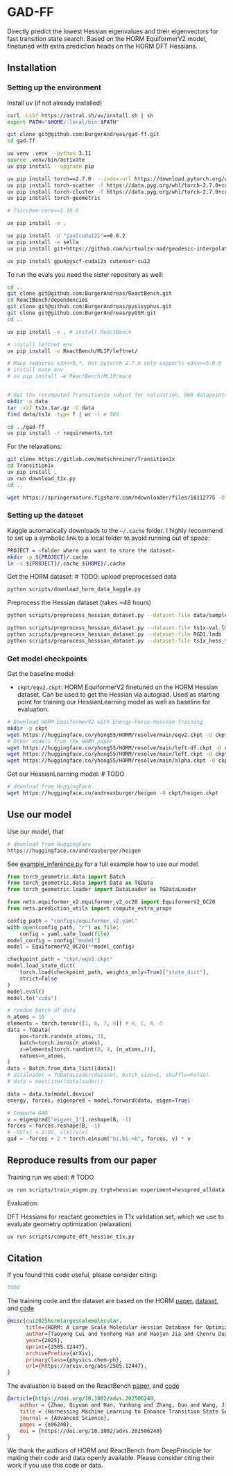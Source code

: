 # GAD-FF

Directly predict the lowest Hessian eigenvalues and their eigenvectors for fast transition state search.
Based on the HORM EquiformerV2 model, finetuned with extra prediction heads on the HORM DFT Hessians.

## Installation

### Setting up the environment
Install uv (if not already installed)
```bash
curl -LsSf https://astral.sh/uv/install.sh | sh
export PATH="$HOME/.local/bin:$PATH"
```

```bash
git clone git@github.com:BurgerAndreas/gad-ff.git
cd gad-ff

uv venv .venv --python 3.11
source .venv/bin/activate
uv pip install --upgrade pip

uv pip install torch==2.7.0  --index-url https://download.pytorch.org/whl/cu126
uv pip install torch-scatter -f https://data.pyg.org/whl/torch-2.7.0+cu126.html
uv pip install torch-cluster -f https://data.pyg.org/whl/torch-2.7.0+cu126.html
uv pip install torch-geometric

# fairchem-core==1.10.0

uv pip install -e .

uv pip install -U "jax[cuda12]"==0.6.2
uv pip install -e sella
uv pip install git+https://github.com/virtualzx-nad/geodesic-interpolate.git

uv pip install gpu4pyscf-cuda12x cutensor-cu12
```

To run the evals you need the sister repository as well:
```bash
cd ..
git clone git@github.com:BurgerAndreas/ReactBench.git
cd ReactBench/dependencies 
git clone git@github.com:BurgerAndreas/pysisyphus.git 
git clone git@github.com:BurgerAndreas/pyGSM.git 
cd ..

uv pip install -e . # install ReactBench

# install leftnet env
uv pip install -e ReactBench/MLIP/leftnet/

# Mace requires e3nn<5.*, but pytorch 2.7.0 only supports e3nn>=5.0.0
# install mace env
# uv pip install -e ReactBench/MLIP/mace


# Get the recomputed Transition1x subset for validation, 960 datapoints
mkdir -p data 
tar -xzf ts1x.tar.gz -C data
find data/ts1x -type f | wc -l # 960

cd ../gad-ff
uv pip install -r requirements.txt
```

For the relaxations:
```bash
git clone https://gitlab.com/matschreiner/Transition1x
cd Transition1x
uv pip install .
uv run download_t1x.py
cd ..

wget https://springernature.figshare.com/ndownloader/files/18112775 -O data/relaxations/ani1x/ani1x.h5
```

### Setting up the dataset
Kaggle automatically downloads to the `~/.cache` folder. I highly recommend to set up a symbolic link to a local folder to avoid running out of space:
```bash
PROJECT = <folder where you want to store the dataset>
mkdir -p ${PROJECT}/.cache
ln -s ${PROJECT}/.cache ${HOME}/.cache
```

Get the HORM dataset: # TODO: upload preprocessed data
```bash
python scripts/download_horm_data_kaggle.py
```

Preprocess the Hessian dataset (takes ~48 hours) 
```bash
python scripts/preprocess_hessian_dataset.py --dataset-file data/sample_100.lmdb

python scripts/preprocess_hessian_dataset.py --dataset-file ts1x-val.lmdb
python scripts/preprocess_hessian_dataset.py --dataset-file RGD1.lmdb
python scripts/preprocess_hessian_dataset.py --dataset-file ts1x_hess_train_big.lmdb
```

### Get model checkpoints

Get the baseline model:
- `ckpt/eqv2.ckpt`: HORM EquiformerV2 finetuned on the HORM Hessian dataset. Can be used to get the Hessian via autograd. Used as starting point for training our HessianLearning model as well as baseline for evaluation.

```bash
# Download HORM EquiformerV2 with Energy-Force-Hessian Training
mkdir -p ckpt
wget https://huggingface.co/yhong55/HORM/resolve/main/eqv2.ckpt -O ckpt/eqv2.ckpt
# Other models from the HORM paper
wget https://huggingface.co/yhong55/HORM/resolve/main/left-df.ckpt -O ckpt/left-df.ckpt
wget https://huggingface.co/yhong55/HORM/resolve/main/left.ckpt -O ckpt/left.ckpt
wget https://huggingface.co/yhong55/HORM/resolve/main/alpha.ckpt -O ckpt/alpha.ckpt
```

Get our HessianLearning model: # TODO
```bash
# download from HuggingFace
wget https://huggingface.co/andreasburger/heigen -O ckpt/heigen.ckpt
```


## Use our model

Use our model, that 
```bash
# download from HuggingFace
https://huggingface.co/andreasburger/heigen
```

See [example_inference.py](example_inference.py) for a full example how to use our model.

```python
from torch_geometric.data import Batch
from torch_geometric.data import Data as TGData
from torch_geometric.loader import DataLoader as TGDataLoader

from nets.equiformer_v2.equiformer_v2_oc20 import EquiformerV2_OC20
from nets.prediction_utils import compute_extra_props

config_path = "configs/equiformer_v2.yaml"
with open(config_path, "r") as file:
    config = yaml.safe_load(file)
model_config = config["model"]
model = EquiformerV2_OC20(**model_config)

checkpoint_path = "ckpt/eqv2.ckpt"
model.load_state_dict(
    torch.load(checkpoint_path, weights_only=True)["state_dict"], 
    strict=False
)
model.eval()
model.to("cuda")

# random batch of data
n_atoms = 10
elements = torch.tensor([1, 6, 7, 8]) # H, C, N, O
data = TGData(
    pos=torch.randn(n_atoms, 3),
    batch=torch.zeros(n_atoms),
    z=elements[torch.randint(0, 4, (n_atoms,))],
    natoms=n_atoms,
)
data = Batch.from_data_list([data])
# dataloader = TGDataLoader(dataset, batch_size=1, shuffle=False)
# data = next(iter(dataloader))

data = data.to(model.device)
energy, forces, eigenpred = model.forward(data, eigen=True)

# Compute GAD
v = eigenpred["eigvec_1"].reshape(B, -1)
forces = forces.reshape(B, -1)
# −∇V(x) + 2(∇V, v(x))v(x)
gad = -forces + 2 * torch.einsum("bi,bi->b", forces, v) * v
```


## Reproduce results from our paper

Training run we used: # TODO
```bash
uv run scripts/train_eigen.py trgt=hessian experiment=hesspred_alldata preset=luca8w10only training.bz=128 model.num_layers_hessian=3
```

Evaluation: 

DFT Hessians for reactant geometries in T1x validation set, which we use to evaluate geometry optimization (relaxation)
```bash
uv run scripts/compute_dft_hessian_t1x.py
```



## Citation

If you found this code useful, please consider citing:
```bibtex
TODO
```

The training code and the dataset are based on the HORM [paper](https://arxiv.org/abs/2505.12447), [dataset](https://www.kaggle.com/datasets/yunhonghan/hessian-dataset-for-optimizing-reactive-mliphorm/data), and [code](https://github.com/deepprinciple/HORM)
```bibtex
@misc{cui2025hormlargescalemolecular,
      title={HORM: A Large Scale Molecular Hessian Database for Optimizing Reactive Machine Learning Interatomic Potentials}, 
      author={Taoyong Cui and Yunhong Han and Haojun Jia and Chenru Duan and Qiyuan Zhao},
      year={2025},
      eprint={2505.12447},
      archivePrefix={arXiv},
      primaryClass={physics.chem-ph},
      url={https://arxiv.org/abs/2505.12447}, 
}
```

The evaluation is based on the ReactBench [paper](https://chemrxiv.org/engage/chemrxiv/article-details/68270569927d1c2e66165ad8), and [code](https://github.com/deepprinciple/ReactBench)
```bibtex
@article{https://doi.org/10.1002/advs.202506240,
    author = {Zhao, Qiyuan and Han, Yunhong and Zhang, Duo and Wang, Jiaxu and Zhong, Peichen and Cui, Taoyong and Yin, Bangchen and Cao, Yirui and Jia, Haojun and Duan, Chenru},
    title = {Harnessing Machine Learning to Enhance Transition State Search with Interatomic Potentials and Generative Models},
    journal = {Advanced Science},
    pages = {e06240},
    doi = {https://doi.org/10.1002/advs.202506240}
}
```

We thank the authors of HORM and ReactBench from DeepPrinciple for making their code and data openly available. Please consider citing their work if you use this code or data.